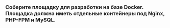 ### Соберите площадку для разработки на базе Docker. Площадка должна иметь отдельные контейнеры под Nginx, PHP-FPM и MySQL.
